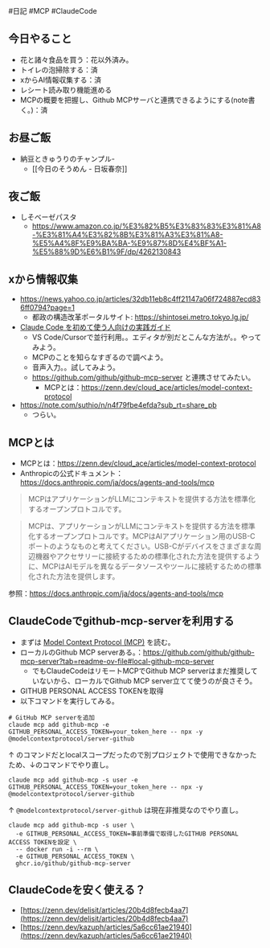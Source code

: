 #日記 #MCP #ClaudeCode 

## 今日やること
- 花と諸々食品を買う：花以外済み。
- トイレの泡掃除する：済
- xからAI情報収集する：済
- レシート読み取り機能進める
- MCPの概要を把握し、Github MCPサーバと連携できるようにする(note書く。)：済

## お昼ご飯
- 納豆ときゅうりのチャンプル-
	-  [[今日のそうめん - 日坂春奈]]
## 夜ご飯
- しそベーゼパスタ
	-  https://www.amazon.co.jp/%E3%82%B5%E3%83%83%E3%81%A8-%E3%81%A4%E3%82%8B%E3%81%A3%E3%81%A8-%E5%A4%8F%E9%BA%BA-%E9%87%8D%E4%BF%A1-%E5%88%9D%E6%B1%9F/dp/4262130843

## xから情報収集
- https://news.yahoo.co.jp/articles/32db11eb8c4ff21147a06f724887ecd836ff0794?page=1
	- 都政の構造改革ポータルサイト: https://shintosei.metro.tokyo.lg.jp/
- [Claude Code を初めて使う人向けの実践ガイド](https://zenn.dev/hokuto_tech/articles/86d1edb33da61a)
	- VS Code/Cursorで並行利用。。エディタが別だとこんな方法が。。やってみよう。
	- MCPのことを知らなすぎるので調べよう。
	- 音声入力。。試してみよう。
	- https://github.com/github/github-mcp-server と連携させてみたい。
		- MCPとは：https://zenn.dev/cloud_ace/articles/model-context-protocol
- https://note.com/suthio/n/n4f79fbe4efda?sub_rt=share_pb
	- つらい。

## MCPとは
- MCPとは：https://zenn.dev/cloud_ace/articles/model-context-protocol
- Anthropicの公式ドキュメント：https://docs.anthropic.com/ja/docs/agents-and-tools/mcp

> MCPはアプリケーションがLLMにコンテキストを提供する方法を標準化するオープンプロトコルです。

>MCPは、アプリケーションがLLMにコンテキストを提供する方法を標準化するオープンプロトコルです。MCPはAIアプリケーション用のUSB-Cポートのようなものと考えてください。USB-Cがデバイスをさまざまな周辺機器やアクセサリーに接続するための標準化された方法を提供するように、MCPはAIモデルを異なるデータソースやツールに接続するための標準化された方法を提供します。

参照：https://docs.anthropic.com/ja/docs/agents-and-tools/mcp

## ClaudeCodeでgithub-mcp-serverを利用する
- まずは [Model Context Protocol (MCP)](https://docs.anthropic.com/ja/docs/claude-code/mcp) を読む。
- ローカルのGithub MCP serverある。：https://github.com/github/github-mcp-server?tab=readme-ov-file#local-github-mcp-server
	- でもClaudeCodeはリモートMCPでGithub MCP serverはまだ推奨していないから、ローカルでGithub MCP server立てて使うのが良さそう。
- GITHUB PERSONAL ACCESS TOKENを取得
- 以下コマンドを実行してみる。
```
# GitHub MCP serverを追加
claude mcp add github-mcp -e GITHUB_PERSONAL_ACCESS_TOKEN=your_token_here -- npx -y @modelcontextprotocol/server-github
```
↑ のコマンドだとlocalスコープだったので別プロジェクトで使用できなかったため、↓のコマンドでやり直し。
```
claude mcp add github-mcp -s user -e GITHUB_PERSONAL_ACCESS_TOKEN=your_token_here -- npx -y @modelcontextprotocol/server-github
```
↑ `@modelcontextprotocol/server-github` は現在非推奨なのでやり直し。

```
claude mcp add github-mcp -s user \ 
  -e GITHUB_PERSONAL_ACCESS_TOKEN=事前準備で取得したGITHUB PERSONAL ACCESS TOKENを設定 \ 
  -- docker run -i --rm \ 
  -e GITHUB_PERSONAL_ACCESS_TOKEN \ 
  ghcr.io/github/github-mcp-server
```

## ClaudeCodeを安く使える？
- [https://zenn.dev/delisit/articles/20b4d8fecb4aa7](https://zenn.dev/delisit/articles/20b4d8fecb4aa7)
- [https://zenn.dev/kazuph/articles/5a6cc61ae21940](https://zenn.dev/kazuph/articles/5a6cc61ae21940)
